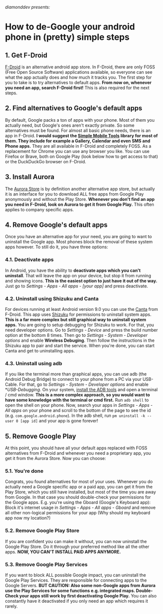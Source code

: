 *diamonddev presents:*
# How to de-Google your android phone in (pretty) simple steps
## 1. Get F-Droid
[F-Droid](https://f-droid.org) is an alternative android app store. In F-Droid, there are only FOSS (Free Open Source Software) applications available, so everyone can see what the app actually does and how much it tracks you. The first step for you to take is to try alternatives to default apps.
**From now on, whenever you need an app, search F-Droid first!**
This is also required for the next steps.
## 2. Find alternatives to Google's default apps
By default, Google packs a ton of apps with your phone. Most of them you actually need, but Google's ones aren't exactly private. So some alternatives must be found. For almost all basic phone needs, there is an app in F-Droid.
**I would suggest the [Simple Mobile Tools](https://simplemobiletools.com) library for most of them. They include for example a Gallery, Calendar and even SMS and Phone apps.**
They are all available in F-Droid and completely FOSS.
As a replacement for Chrome you can use any browser you like. You can use Firefox or Brave, both on Google Play (look below how to get access to that) or the DuckDuckGo browser on F-Droid.
## 3. Install Aurora
The [Aurora Store]() is by definition another alternative app store, but actually it is an interface for you to download ALL free apps from Google Play anonymously and without the Play Store.
**Whenever you don't find an app you need in F-Droid, look on Aurora to get it from Google Play.**
This often applies to company specific apps.
## 4. Remove Google's default apps
Once you have an alternative app for your need, you are going to want to uninstall the Google app. Most phones block the removal of these system apps however. To still do it, you have three options:
### 4.1. Deactivate apps
In Android, you have the ability to **deactivate apps which you can't uninstall**. That will leave the app on your device, but stop it from running and showing icons.
**This is the easiest option to just have it out of the way.**
Just go to *Settings - Apps - All apps - [your app]* and press deactivate.
### 4.2. Uninstall using Shizuku and Canta
For devices running at least Android version 9.0 you can use the [Canta](https://f-droid.org/en/packages/org.samo_lego.canta) from F-Droid. This app uses [Shizuku](https://shizuku.rikka.app/download/) for permissions to uninstall system apps.
**This is a far more complex but still graphical way to uninstall system apps.**
You are going to setup debugging for Shizuku to work. For that, you need developer options. Go to *Settings - Device* and press the build number option at the bottom 8 times. Then go to *Settings - System - Developer options* and enable **Wireless Debuging**. Then follow the instructions in the Shizuku app to pair and start the service. When you're done, you can start Canta and get to uninstalling apps.
### 4.3. Uninstall using adb
If you like the terminal more than graphical apps, you can use adb (the Android Debug Bridge) to connect to your phone from a PC via your USB-Cable. For that, go to *Settings - System - Developer options* and enable **USB-Debugging*. On your system, [install the ADB tools](https://www.xda-developers.com/install-adb-windows-macos-linux/) and open a terminal / cmd window.
**This is a more complex approach, so you would want to have some knowledge with the terminal or cmd first.**
Run `adb shell` to open the shell on your phone.
Now, search your apps in *Settings - Apps - All apps* on your phone and scroll to the bottom of the page to see the id (e.g. `com.google.android.phone`).
In the adb shell, run `pm uninstall -k --user 0 [app id]` and your app is gone forever!
## 5. Remove Google Play
At this point, you should have all your default apps replaced with FOSS alternatives from F-Droid and whenever you need a proprietary app, you get it from the Aurora Store. Now you can choose:
### 5.1. You're done
Congrats, you found alternatives for most of your uses. Whenever you do actually need a Google specific app or a paid app, you can get it from the Play Store, which you still have installed, but most of the time you are away from Google. In that case you should double-check your permissions for the Google apps. E.g. you're using the Gboard (Google's Keyboard app): Block it's internet usage in *Settings - Apps - All apps - Gboard* and remove all other non-logical permissions for your app (Why should my keyboard app now my location?)
### 5.2. Remove Google Play Store
If you are confident you can make it without, you can now uninstall the Google Play Store. Do it through your preferred method like all the other apps.
**NOW, YOU CAN'T INSTALL PAID APPS ANYMORE.**
### 5.3. Remove Google Play Services
If you want to block ALL possible Google impact, you can uninstall the Google Play Services. They are responsible for connecting apps to the Google Servers.
**BUT CAUTION: Also some non-Google apps from Aurora use the Play Services for some functions e.g. integrated maps. Double-Check your apps still work by first deactivating Google Play.**
You can also constantly have it deactivated if you only need an app which requires it rarely.
